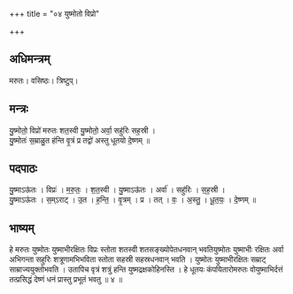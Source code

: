 +++
title = "०४ युष्मोतो विप्रो"

+++
## अधिमन्त्रम्
मरुतः। वसिष्ठः। त्रिष्टुप्।

## मन्त्रः
यु॒ष्मोतो॒ विप्रो॑ मरुतः शत॒स्वी यु॒ष्मोतो॒ अर्वा॒ सहु॑रिः सह॒स्री ।  
यु॒ष्मोतः॑ स॒म्राळु॒त ह॑न्ति वृ॒त्रं प्र तद्वो॑ अस्तु धूतयो दे॒ष्णम् ॥

## पदपाठः
यु॒ष्माऽऊ॑तः । विप्रः॑ । म॒रु॒तः॒ । श॒त॒स्वी । यु॒ष्माऽऊ॑तः । अर्वा॑ । सहु॑रिः । स॒ह॒स्री ।  
यु॒ष्माऽऊ॑तः । स॒म्ऽराट् । उ॒त । ह॒न्ति॒ । वृ॒त्रम् । प्र । तत् । वः॒ । अ॒स्तु॒ । धू॒त॒यः॒ । दे॒ष्णम् ॥

## भाष्यम्
हे मरुतः युष्मोतः युष्माभीरक्षितः विप्रः स्तोता शतस्वी शतसङ्ख्योपेतधनवान् भवतियुष्मोतः युष्माभीः रक्षितः अर्वा अभिगन्ता सहुरिः शत्रूणामभिभविता स्तोता सहस्री सहस्रधनवान् भवति । युष्मोतः युष्माभीरक्षितः सम्राट् साम्राज्ययुक्तोभवति । उतापिच वृत्रं शत्रुं हन्ति युष्मद्रक्षकोहिनस्ति । हे धूतयः कंपयितारोमरुतः वोयुष्माभिर्दत्तं तत्प्रसिद्धं देष्णं धनं प्रास्तु प्रभूतं भवतु ॥ ४ ॥